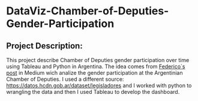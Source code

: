 # DataViz-Chamber-of-Deputies-Gender-Participation
## Project Description:
This project describe Chamber of Deputies gender participation over time using Tableau and Python in Argentina. 
The idea comes from [Federico´s post](https://medium.com/@fedefluxa/diputados-g%C3%A9nero-y-python-un-an%C3%A1lisis-interesante-b71c646ddbed) in Medium wich analize the gender participation at the Argentinian Chamber of Deputies.
I used a different source: https://datos.hcdn.gob.ar/dataset/legisladores and I worked with python to wrangling the data and then I used Tableau to develop the dashboard.
